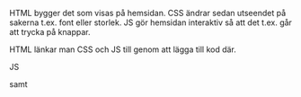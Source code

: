 HTML bygger det som visas på hemsidan.
CSS ändrar sedan utseendet på sakerna t.ex. font eller storlek.
JS gör hemsidan interaktiv så att det t.ex. går att trycka på knappar.

HTML länkar man CSS och JS till genom att lägga till kod där.
<script src="app.js"></script> JS
samt
<link rel="stylesheet" href="style.css">


